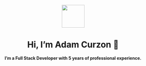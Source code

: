 <p align="center"><img width="75px" src="https://adamcurzon.co.uk/media/logo-square.png" /></p>
<h1 align="center">Hi, I’m Adam Curzon 👋</h1>
<p align="center"><b>I’m a Full Stack Developer with 5 years of professional experience.</b><p>
